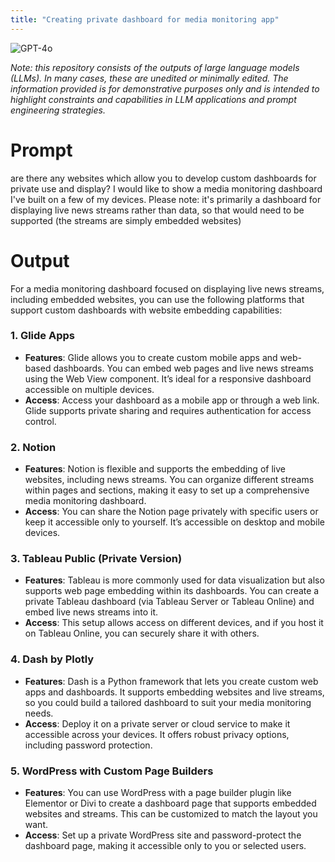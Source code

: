 ```yaml
---
title: "Creating private dashboard for media monitoring app"
---
```

![GPT-4o](https://img.shields.io/badge/GPT--4o-3333FF?style=for-the-badge&logo=openai&logoColor=white)



*Note: this repository consists of the outputs of large language models (LLMs). In many cases, these are unedited or minimally edited. The information provided is for demonstrative purposes only and is intended to highlight constraints and capabilities in LLM applications and prompt engineering strategies.*


# Prompt

are there any websites which allow you to develop custom dashboards for private use and display?  I would like to show a media monitoring dashboard I've built on a few of my devices. Please note: it's primarily a dashboard for displaying live news streams rather than data, so that would need to be supported (the streams are simply embedded websites)

# Output

For a media monitoring dashboard focused on displaying live news streams, including embedded websites, you can use the following platforms that support custom dashboards with website embedding capabilities:

### 1. **Glide Apps**
   - **Features**: Glide allows you to create custom mobile apps and web-based dashboards. You can embed web pages and live news streams using the Web View component. It’s ideal for a responsive dashboard accessible on multiple devices.
   - **Access**: Access your dashboard as a mobile app or through a web link. Glide supports private sharing and requires authentication for access control.

### 2. **Notion**
   - **Features**: Notion is flexible and supports the embedding of live websites, including news streams. You can organize different streams within pages and sections, making it easy to set up a comprehensive media monitoring dashboard.
   - **Access**: You can share the Notion page privately with specific users or keep it accessible only to yourself. It’s accessible on desktop and mobile devices.

### 3. **Tableau Public (Private Version)**
   - **Features**: Tableau is more commonly used for data visualization but also supports web page embedding within its dashboards. You can create a private Tableau dashboard (via Tableau Server or Tableau Online) and embed live news streams into it.
   - **Access**: This setup allows access on different devices, and if you host it on Tableau Online, you can securely share it with others.

### 4. **Dash by Plotly**
   - **Features**: Dash is a Python framework that lets you create custom web apps and dashboards. It supports embedding websites and live streams, so you could build a tailored dashboard to suit your media monitoring needs. 
   - **Access**: Deploy it on a private server or cloud service to make it accessible across your devices. It offers robust privacy options, including password protection.

### 5. **WordPress with Custom Page Builders**
   - **Features**: You can use WordPress with a page builder plugin like Elementor or Divi to create a dashboard page that supports embedded websites and streams. This can be customized to match the layout you want.
   - **Access**: Set up a private WordPress site and password-protect the dashboard page, making it accessible only to you or selected users.

 